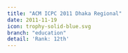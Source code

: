 ```yaml
---
title: "ACM ICPC 2011 Dhaka Regional"
date: 2011-11-19
icon: trophy-solid-blue.svg
branch: "education"
detail: 'Rank: 12th'
---
```

